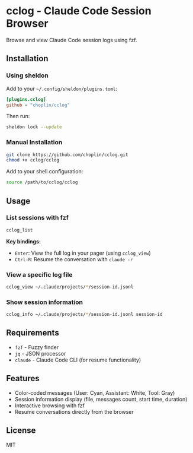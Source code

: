 # cclog - Claude Code Session Browser

Browse and view Claude Code session logs using fzf.

## Installation

### Using sheldon

Add to your `~/.config/sheldon/plugins.toml`:

```toml
[plugins.cclog]
github = "choplin/cclog"
```

Then run:

```bash
sheldon lock --update
```

### Manual Installation

```bash
git clone https://github.com/choplin/cclog.git
chmod +x cclog/cclog
```

Add to your shell configuration:

```bash
source /path/to/cclog/cclog
```

## Usage

### List sessions with fzf

```bash
cclog_list
```

**Key bindings:**

- `Enter`: View the full log in your pager (using `cclog_view`)
- `Ctrl-R`: Resume the conversation with `claude -r`

### View a specific log file

```bash
cclog_view ~/.claude/projects/*/session-id.jsonl
```

### Show session information

```bash
cclog_info ~/.claude/projects/*/session-id.jsonl session-id
```

## Requirements

- `fzf` - Fuzzy finder
- `jq` - JSON processor
- `claude` - Claude Code CLI (for resume functionality)

## Features

- Color-coded messages (User: Cyan, Assistant: White, Tool: Gray)
- Session information display (file, messages count, start time, duration)
- Interactive browsing with fzf
- Resume conversations directly from the browser

## License

MIT
